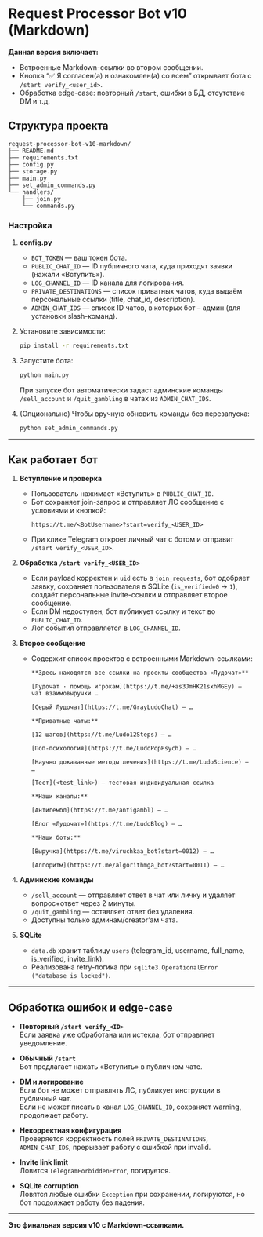 # Request Processor Bot v10 (Markdown)

**Данная версия включает:**
- Встроенные Markdown-ссылки во втором сообщении.
- Кнопка “✅ Я согласен(а) и ознакомлен(а) со всем” открывает бота с `/start verify_<user_id>`.
- Обработка edge-case: повторный `/start`, ошибки в БД, отсутствие DM и т.д.

## Структура проекта

```
request-processor-bot-v10-markdown/
├── README.md
├── requirements.txt
├── config.py
├── storage.py
├── main.py
├── set_admin_commands.py
└── handlers/
    ├── join.py
    └── commands.py
```

### Настройка

1. **config.py**  
   - `BOT_TOKEN` — ваш токен бота.  
   - `PUBLIC_CHAT_ID` — ID публичного чата, куда приходят заявки (нажали «Вступить»).  
   - `LOG_CHANNEL_ID` — ID канала для логирования.  
   - `PRIVATE_DESTINATIONS` — список приватных чатов, куда выдаём персональные ссылки (title, chat_id, description).  
   - `ADMIN_CHAT_IDS` — список ID чатов, в которых бот – админ (для установки slash-команд).

2. Установите зависимости:
   ```bash
   pip install -r requirements.txt
   ```

3. Запустите бота:
   ```bash
   python main.py
   ```
   При запуске бот автоматически задаст админские команды `/sell_account` и `/quit_gambling` в чатах из `ADMIN_CHAT_IDS`.

4. (Опционально) Чтобы вручную обновить команды без перезапуска:
   ```bash
   python set_admin_commands.py
   ```

---

## Как работает бот

1. **Вступление и проверка**  
   - Пользователь нажимает «Вступить» в `PUBLIC_CHAT_ID`.  
   - Бот сохраняет join-запрос и отправляет ЛС сообщение с условиями и кнопкой:  
     ```
     https://t.me/<BotUsername>?start=verify_<USER_ID>
     ```  
   - При клике Telegram откроет личный чат с ботом и отправит `/start verify_<USER_ID>`.

2. **Обработка `/start verify_<USER_ID>`**  
   - Если payload корректен и `uid` есть в `join_requests`, бот одобряет заявку, сохраняет пользователя в SQLite (`is_verified=0` → `1`), создаёт персональные invite-ссылки и отправляет второе сообщение.  
   - Если DM недоступен, бот публикует ссылку и текст во `PUBLIC_CHAT_ID`.  
   - Лог события отправляется в `LOG_CHANNEL_ID`.

3. **Второе сообщение**  
   - Содержит список проектов с встроенными Markdown-ссылками:
     ```
     **Здесь находятся все ссылки на проекты сообщества «Лудочат»**

     [Лудочат · помощь игрокам](https://t.me/+as3JmHK21sxhMGEy) — чат взаимовыручки …

     [Серый Лудочат](https://t.me/GrayLudoChat) — …

     **Приватные чаты:**

     [12 шагов](https://t.me/Ludo12Steps) — …

     [Поп-психология](https://t.me/LudoPopPsych) — …

     [Научно доказанные методы лечения](https://t.me/LudoScience) — …

     [Тест](<test_link>) — тестовая индивидуальная ссылка

     **Наши каналы:**

     [Антигембл](https://t.me/antigambl) — …

     [Блог «Лудочат»](https://t.me/LudoBlog) — …

     **Наши боты:**

     [Выручка](https://t.me/viruchkaa_bot?start=0012) — …

     [Алгоритм](https://t.me/algorithmga_bot?start=0011) — …
     ```

4. **Админские команды**  
   - `/sell_account` — отправляет ответ в чат или личку и удаляет вопрос+ответ через 2 минуты.  
   - `/quit_gambling` — оставляет ответ без удаления.  
   - Доступны только админам/creator’ам чата.

5. **SQLite**  
   - `data.db` хранит таблицу `users` (telegram_id, username, full_name, is_verified, invite_link).  
   - Реализована retry-логика при `sqlite3.OperationalError ("database is locked")`.  

---

## Обработка ошибок и edge-case

- **Повторный `/start verify_<ID>`**  
  Если заявка уже обработана или истекла, бот отправляет уведомление.

- **Обычный `/start`**  
  Бот предлагает нажать «Вступить» в публичном чате.

- **DM и логирование**  
  Если бот не может отправлять ЛС, публикует инструкции в публичный чат.  
  Если не может писать в канал `LOG_CHANNEL_ID`, сохраняет warning, продолжает работу.

- **Некорректная конфигурация**  
  Проверяется корректность полей `PRIVATE_DESTINATIONS`, `ADMIN_CHAT_IDS`, прерывает работу с ошибкой при invalid.

- **Invite link limit**  
  Ловится `TelegramForbiddenError`, логируется.  

- **SQLite corruption**  
  Ловятся любые ошибки `Exception` при сохранении, логируются, но бот продолжает работу без падения.

---

**Это финальная версия v10 с Markdown-ссылками.**  
